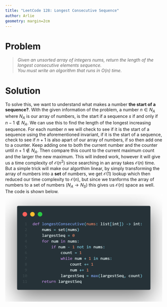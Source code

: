 ```yaml
---
title: "LeetCode 128: Longest Consecutive Sequence"
author: Arlie
geometry: margin=2cm
---
```

# Problem
> *Given an unsorted array of integers nums, return the length of the longest consecutive elements sequence.*\
> *You must write an algorithm that runs in O(n) time.*

# Solution
To solve this, we want to understand what makes a number **the start of a sequence?**. With the given information of the problem, a number $n \in N_A$ where $N_A$ is our array of numbers, is the start if a sequence $s$ if and only if $n-1 \not \in N_A$. We can use this to find the length of the longest increasing sequence. For each number $n$ we will check to see if it is the start of a sequence using the aforementioned invariant, if it is the start of a sequence, check to see if $n+1$ is also apart of our array of numbers, if so then add one to a counter. Keep adding one to both the current number and the counter until $n +1 \not \in N_A$. Then compare this count to the current maximum count and the larger the new maximum. This will indeed work, however it will give us a time complexity of $\mathcal{O}(n^2)$ since searching in an array takes $\mathcal{O}(n)$ time. But a simple trick will make our algorthim linear, by simply transforming the array of numbers into a **set** of numbers, we get $\mathcal{O}(1)$ lookup which then reduced our time complexity to $\mathcal{O}(n)$, but since we tranforms the array of numbers to a set of numbers ($N_A \to N_S$) this gives us $\mathcal{O}(n)$ space as well. The code is shown below.
![image](code.png "Solution to the problem in Python")
